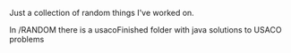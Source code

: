 Just a collection of random things I've worked on.

In /RANDOM there is a usacoFinished folder with java solutions to USACO problems
